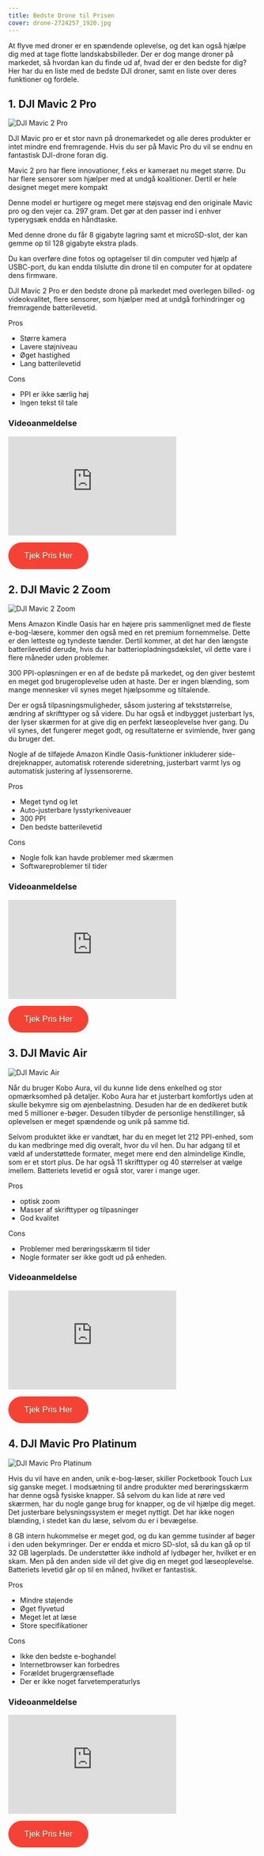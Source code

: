 ```yaml
---
title: Bedste Drone til Prisen
cover: drone-2724257_1920.jpg
---
```


At flyve med droner er en spændende oplevelse, og det kan også hjælpe dig med at tage flotte landskabsbilleder. Der er dog mange droner på markedet, så hvordan kan du finde ud af, hvad der er den bedste for dig? Her har du en liste med de bedste DJI droner, samt en liste over deres funktioner og fordele.

## 1. DJI Mavic 2 Pro

![DJI Mavic 2 Pro](./Mavic-2-pro-3-768x768.jpg)

DJI Mavic pro er et stor navn på dronemarkedet og alle deres produkter er intet mindre end fremragende. Hvis du ser på Mavic Pro du vil se endnu en fantastisk DJI-drone
foran dig.

Mavic 2 pro har flere innovationer, f.eks er
kameraet nu meget større. Du har flere sensorer som hjælper med at undgå koalitioner. Dertil er hele designet meget mere kompakt

Denne model er hurtigere og meget mere støjsvag end
den originale Mavic pro og den vejer ca. 297 gram. Det gør at den passer ind i enhver typerygsæk endda en håndtaske.

Med denne drone du får 8 gigabyte lagring samt et microSD-slot, der kan gemme op til 128 gigabyte ekstra plads.

Du kan overføre dine fotos og optagelser til din computer ved hjælp af USBC-port, du kan endda tilslutte din
drone til en computer for at opdatere dens firmware.

DJI Mavic 2 Pro er den bedste drone på markedet med overlegen billed- og videokvalitet, flere sensorer, som hjælper med at undgå forhindringer og fremragende batterilevetid.

Pros

- Større kamera
- Lavere støjniveau
- Øget hastighed
- Lang batterilevetid

Cons

- PPI er ikke særlig høj
- Ingen tekst til tale

### Videoanmeldelse

<div style="position: relative
        paddingBottom: 56.25% /* 16:9 */,
        paddingTop: 25,
        height: 0">

 <iframe width="340" height="200" style="          position: absolute,
          top: 0,
          left: 0,
          width: 100%,
          height: 100%"
src="https://www.youtube.com/embed/q1Hks_NieMk" SameSite=None
frameborder="0" 
allow="accelerometer; autoplay; encrypted-media; gyroscope; picture-in-picture" 
allowfullscreen></iframe>
</div>

<a href="#" target="_blank"  style="background-color:#f44336; 
	border-radius:28px;
	border:1px solid #f44336;
	display:inline-block;
	cursor:pointer;
	color:#ffffff;
	font-family:Arial;
	font-size:17px;
	padding:16px 31px;
	text-decoration:none;
	text-shadow:0px 1px 0px #2f6627;" >Tjek Pris Her</a>

## 2. DJI Mavic 2 Zoom

![DJI Mavic 2 Zoom](./Mavic-2-zoom-3-768x768.jpg)

Mens Amazon Kindle Oasis har en højere pris sammenlignet med de fleste e-bog-læsere, kommer den også med en ret premium fornemmelse. Dette er den letteste og tyndeste tænder. Dertil kommer, at det har den længste batterilevetid derude, hvis du har batteriopladningsdækslet, vil dette vare i flere måneder uden problemer.

300 PPI-opløsningen er en af ​​de bedste på markedet, og den giver bestemt en meget god brugeroplevelse uden at haste. Der er ingen blænding, som mange mennesker vil synes meget hjælpsomme og tiltalende.

Der er også tilpasningsmuligheder, såsom justering af tekststørrelse, ændring af skrifttyper og så videre. Du har også et indbygget justerbart lys, der lyser skærmen for at give dig en perfekt læseoplevelse hver gang. Du vil synes, det fungerer meget godt, og resultaterne er svimlende, hver gang du bruger det.

Nogle af de tilføjede Amazon Kindle Oasis-funktioner inkluderer side-drejeknapper, automatisk roterende sideretning, justerbart varmt lys og automatisk justering af lyssensorerne.

Pros

- Meget tynd og let
- Auto-justerbare lysstyrkeniveauer
- 300 PPI
- Den bedste batterilevetid

Cons

- Nogle folk kan havde problemer med skærmen
- Softwareproblemer til tider

### Videoanmeldelse

<div style="position: relative
        paddingBottom: 56.25% /* 16:9 */,
        paddingTop: 25,
        height: 0">

 <iframe width="340" height="200" style="          position: absolute,
          top: 0,
          left: 0,
          width: 100%,
          height: 100%"
src="https://www.youtube.com/embed/B_xOgjoCKZM" SameSite=None
frameborder="0" 
allow="accelerometer; autoplay; encrypted-media; gyroscope; picture-in-picture" 
allowfullscreen></iframe>
</div>

<a href="#" target="_blank"  style="background-color:#f44336; 
	border-radius:28px;
	border:1px solid #f44336;
	display:inline-block;
	cursor:pointer;
	color:#ffffff;
	font-family:Arial;
	font-size:17px;
	padding:16px 31px;
	text-decoration:none;
	text-shadow:0px 1px 0px #2f6627;" >Tjek Pris Her</a>

## 3. DJI Mavic Air

![DJI Mavic Air](./dji-mavic-air-onyx-black-drone.jpg)

Når du bruger Kobo Aura, vil du kunne lide dens enkelhed og stor opmærksomhed på detaljer. Kobo Aura har et justerbart komfortlys uden at skulle bekymre sig om øjenbelastning. Desuden har de en dedikeret butik med 5 millioner e-bøger. Desuden tilbyder de personlige henstillinger, så oplevelsen er meget spændende og unik på samme tid.

Selvom produktet ikke er vandtæt, har du en meget let 212 PPI-enhed, som du kan medbringe med dig overalt, hvor du vil hen. Du har adgang til et væld af understøttede formater, meget mere end den almindelige Kindle, som er et stort plus. De har også 11 skrifttyper og 40 størrelser at vælge imellem. Batteriets levetid er også stor, varer i mange uger.

Pros

- optisk zoom
- Masser af skrifttyper og tilpasninger
- God kvalitet

Cons

- Problemer med berøringsskærm til tider
- Nogle formater ser ikke godt ud på enheden.

### Videoanmeldelse

<div style="position: relative
        paddingBottom: 56.25% /* 16:9 */,
        paddingTop: 25,
        height: 0">

 <iframe width="340" height="200" style="          position: absolute,
          top: 0,
          left: 0,
          width: 100%,
          height: 100%"
src="https://www.youtube.com/embed/T6Gv07_bTiw" SameSite=None
frameborder="0" 
allow="accelerometer; autoplay; encrypted-media; gyroscope; picture-in-picture" 
allowfullscreen></iframe>
</div>

<a href="https://www.partner-ads.com/dk/klikbanner.php?partnerid=29353&bannerid=67757&htmlurl=https://www.proshop.dk/Droner-Helikopter/DJI-Mavic-Air-Fly-More-Combo-Onyx-Black/2641448" target="_blank"  style="background-color:#f44336; 
	border-radius:28px;
	border:1px solid #f44336;
	display:inline-block;
	cursor:pointer;
	color:#ffffff;
	font-family:Arial;
	font-size:17px;
	padding:16px 31px;
	text-decoration:none;
	text-shadow:0px 1px 0px #2f6627;" >Tjek Pris Her</a>

## 4. DJI Mavic Pro Platinum

![DJI Mavic Pro Platinum](./DJI-Mavic-Pro-Platinum.jpg)

Hvis du vil have en anden, unik e-bog-læser, skiller Pocketbook Touch Lux sig ganske meget. I modsætning til andre produkter med berøringsskærm har denne også fysiske knapper. Så selvom du kan lide at røre ved skærmen, har du nogle gange brug for knapper, og de vil hjælpe dig meget. Det justerbare belysningssystem er meget nyttigt. Det har ikke nogen blænding, i stedet kan du læse, selvom du er i bevægelse.

8 GB intern hukommelse er meget god, og du kan gemme tusinder af bøger i den uden bekymringer. Der er endda et micro SD-slot, så du kan gå op til 32 GB lagerplads. De understøtter ikke indhold af lydbøger her, hvilket er en skam. Men på den anden side vil det give dig en meget god læseoplevelse. Batteriets levetid går op til en måned, hvilket er fantastisk.

Pros

- Mindre støjende
- Øget flyvetud
- Meget let at læse
- Store specifikationer

Cons

- Ikke den bedste e-boghandel
- Internetbrowser kan forbedres
- Forældet brugergrænseflade
- Der er ikke noget farvetemperaturlys

### Videoanmeldelse

<div style="position: relative
        paddingBottom: 56.25% /* 16:9 */,
        paddingTop: 25,
        height: 0">

 <iframe width="340" height="200" style="          position: absolute,
          top: 0,
          left: 0,
          width: 100%,
          height: 100%"
src="https://www.youtube.com/embed/GyFSXWS6RhI" SameSite=None
frameborder="0" 
allow="accelerometer; autoplay; encrypted-media; gyroscope; picture-in-picture" 
allowfullscreen></iframe>
</div>

<a href="https://www.computersalg.dk/i/3714981/dji-mavic-pro-platinum-fly-more?sq=dji%20mavic%20pro%20platinum&utm_source=adtraction&utm_medium=affiliate&utm_campaign=adtraction&at_gd=4274E08D2B30453B4372FC9F60FBC133D9632539" target="_blank"  style="background-color:#f44336; 
	border-radius:28px;
	border:1px solid #f44336;
	display:inline-block;
	cursor:pointer;
	color:#ffffff;
	font-family:Arial;
	font-size:17px;
	padding:16px 31px;
	text-decoration:none;
	text-shadow:0px 1px 0px #2f6627;" >Tjek Pris Her</a>
